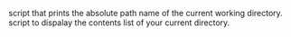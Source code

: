 script that prints the absolute path name of the current working directory.
script to dispalay the contents list of your current directory.
